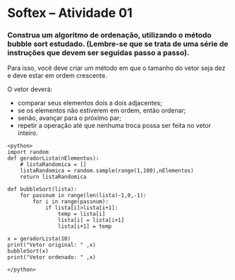 # Softex – Atividade 01

### Construa um algoritmo de ordenação, utilizando o método bubble sort estudado. (Lembre-se que se trata de uma série de instruções que devem ser seguidas passo a passo).

Para isso, você deve criar um método em que o tamanho do vetor seja dez e deve estar em ordem crescente.

O vetor deverá:

- comparar seus elementos dois a dois adjacentes;
- se os elementos não estiverem em ordem, então ordenar;
- senão, avançar para o próximo par;
- repetir a operação até que nenhuma troca possa ser feita no vetor inteiro.

```
<python>
import random
def geradorLista(nElementos):
    # listaRandomica = []
    listaRandomica = random.sample(range(1,100),nElementos)
    return listaRandomica

def bubbleSort(lista):
    for passnum in range(len(lista)-1,0,-1):
        for i in range(passnum):
            if lista[i]>lista[i+1]:
                temp = lista[i]
                lista[i] = lista[i+1]
                lista[i+1] = temp

x = geradorLista(10)
print("Vetor original: " ,x)
bubbleSort(x)
print("Vetor ordenado: " ,x)

</python>
```
